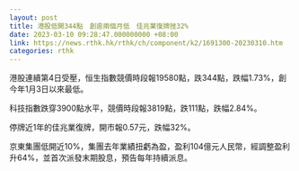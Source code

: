 ```yaml
---
layout: post
title: 港股低開344點　創逾兩個月低　佳兆業復牌挫32%
date: 2023-03-10 09:28:47.000000000 +08:00
link: https://news.rthk.hk/rthk/ch/component/k2/1691300-20230310.htm
categories: rthk
---
```


港股連續第4日受壓，恒生指數競價時段報19580點，跌344點，跌幅1.73%，創今年1月3日以來最低。

科技指數跌穿3900點水平，競價時段報3819點，跌111點，跌幅2.84%。

停牌近1年的佳兆業復牌，開市報0.57元，跌幅32%。

京東集團低開近10%，集團去年業績扭虧為盈，盈利104億元人民幣，經調整盈利升64%，並首次派發末期股息，預告每年持續派息。
